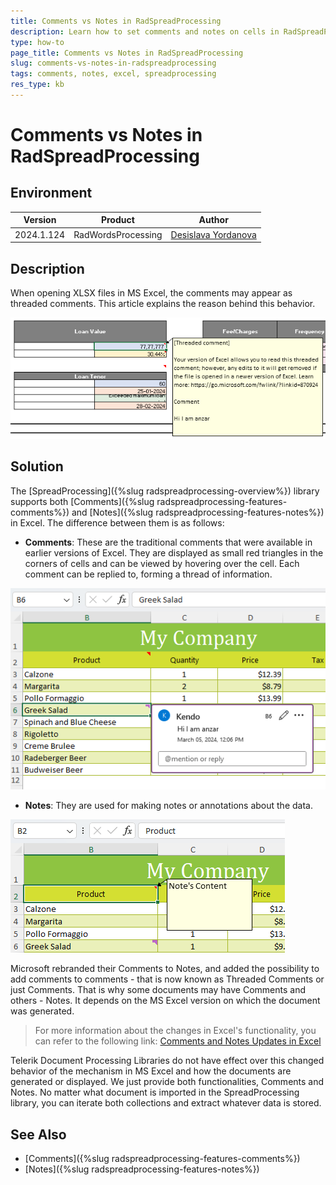 ```yaml
---
title: Comments vs Notes in RadSpreadProcessing
description: Learn how to set comments and notes on cells in RadSpreadProcessing for Document Processing and understand the difference between Comments and Notes in Excel.
type: how-to
page_title: Comments vs Notes in RadSpreadProcessing
slug: comments-vs-notes-in-radspreadprocessing
tags: comments, notes, excel, spreadprocessing
res_type: kb
---
```

# Comments vs Notes in RadSpreadProcessing

## Environment

| Version | Product | Author | 
| --- | --- | ---- | 
| 2024.1.124 | RadWordsProcessing |[Desislava Yordanova](https://www.telerik.com/blogs/author/desislava-yordanova)| 

## Description
When opening XLSX files in MS Excel, the comments may appear as threaded comments. This article explains the reason behind this behavior.

![Threaded Comments in MS Excel](images/comments-vs-notes-in-radspreadprocessing001.png) 

## Solution

The [SpreadProcessing]({%slug radspreadprocessing-overview%}) library supports both [Comments]({%slug radspreadprocessing-features-comments%}) and [Notes]({%slug radspreadprocessing-features-notes%}) in Excel. The difference between them is as follows:

- **Comments**: These are the traditional comments that were available in earlier versions of Excel. They are displayed as small red triangles in the corners of cells and can be viewed by hovering over the cell. Each comment can be replied to, forming a thread of information. 

![Comments in MS Excel](images/comments-vs-notes-in-radspreadprocessing002.png)

- **Notes**: They are used for making notes or annotations about the data.

![Notes in MS Excel](images/comments-vs-notes-in-radspreadprocessing003.png)

Microsoft rebranded their Comments to Notes, and added the possibility to add comments to comments - that is now known as Threaded Comments or just Comments. That is why some documents may have Comments and others - Notes. It depends on the MS Excel version on which the document was generated. 

> For more information about the changes in Excel's functionality, you can refer to the following link: [Comments and Notes Updates in Excel](https://insider.microsoft365.com/en-us/blog/comments-and-notes-updates-in-excel-for-the-web)

Telerik Document Processing Libraries do not have effect over this changed behavior of the mechanism in MS Excel and how the documents are generated or displayed. We just provide both functionalities, Comments and Notes. No matter what document is imported in the SpreadProcessing library, you can iterate both collections and extract whatever data is stored.

## See Also

 * [Comments]({%slug radspreadprocessing-features-comments%})
 * [Notes]({%slug radspreadprocessing-features-notes%})